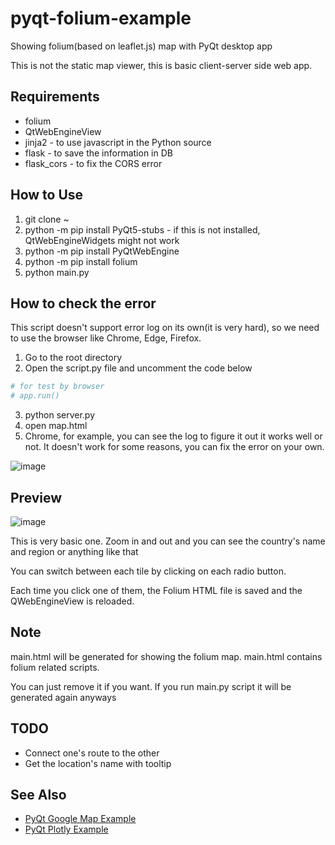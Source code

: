 # pyqt-folium-example
Showing folium(based on leaflet.js) map with PyQt desktop app

This is not the static map viewer, this is basic client-server side web app.

## Requirements
* folium
* QtWebEngineView
* jinja2 - to use javascript in the Python source
* flask - to save the information in DB
* flask_cors - to fix the CORS error

## How to Use
1. git clone ~
2. python -m pip install PyQt5-stubs - if this is not installed, QtWebEngineWidgets might not work
3. python -m pip install PyQtWebEngine
4. python -m pip install folium
5. python main.py

## How to check the error
This script doesn't support error log on its own(it is very hard), so we need to use the browser like Chrome, Edge, Firefox.

1. Go to the root directory
2. Open the script.py file and uncomment the code below
```python
# for test by browser
# app.run()
```
3. python server.py
4. open map.html
5. Chrome, for example, you can see the log to figure it out it works well or not. It doesn't work for some reasons, you can fix the error on your own.

![image](https://user-images.githubusercontent.com/55078043/226232439-00c79606-fa9a-4805-b99f-16455e93fa38.png)

## Preview

![image](https://user-images.githubusercontent.com/55078043/218347247-bd0ce881-e07d-46f7-8469-95eb702103b2.png)

This is very basic one. Zoom in and out and you can see the country's name and region or anything like that

You can switch between each tile by clicking on each radio button.

Each time you click one of them, the Folium HTML file is saved and the QWebEngineView is reloaded.

## Note

main.html will be generated for showing the folium map. main.html contains folium related scripts.

You can just remove it if you want. If you run main.py script it will be generated again anyways

## TODO
* Connect one's route to the other
* Get the location's name with tooltip

## See Also
* <a href="https://github.com/yjg30737/pyqt-googlemap-example">PyQt Google Map Example</a>
* <a href="https://github.com/yjg30737/pyqt-plotly-example.git">PyQt Plotly Example</a>
